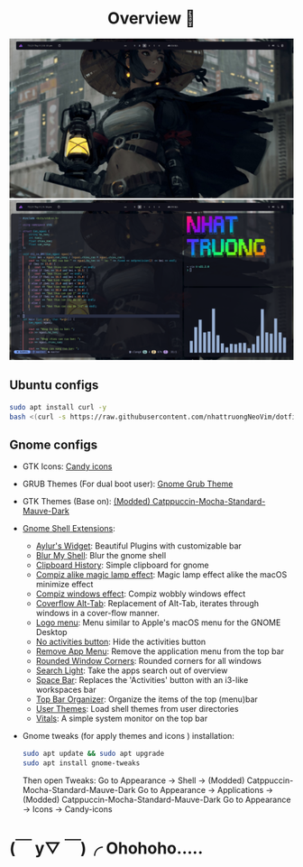 <div align="center">
    <h1>Overview 💫</h1>
</div>

![](https://github.com/nhattruongNeoVim/dotfiles/blob/master/pictures/rice1.png?raw=true)
![](https://github.com/nhattruongNeoVim/dotfiles/blob/master/pictures/rice2.png?raw=true)

## Ubuntu configs 

```bash
sudo apt install curl -y
bash <(curl -s https://raw.githubusercontent.com/nhattruongNeoVim/dotfiles/master/setup.sh)
```

## Gnome configs

- GTK Icons: [Candy icons ](https://github.com/EliverLara/candy-icons)

- GRUB Themes (For dual boot user): [Gnome Grub Theme](https://www.gnome-look.org/p/2076542)

- GTK Themes (Base on): [(Modded) Catppuccin-Mocha-Standard-Mauve-Dark](https://github.com/ART3MISTICAL/dotfiles)

- [Gnome Shell Extensions](https://extensions.gnome.org/):

  - [Aylur's Widget](https://extensions.gnome.org/extension/5338/aylurs-widgets/): Beautiful Plugins with customizable bar
  - [Blur My Shell](https://extensions.gnome.org/extension/3193/blur-my-shell/): Blur the gnome shell
  - [Clipboard History](https://extensions.gnome.org//extension/4839/clipboard-history/): Simple clipboard for gnome
  - [Compiz alike magic lamp effect](https://extensions.gnome.org/extension/3740/compiz-alike-magic-lamp-effect/): Magic lamp effect alike the macOS minimize effect
  - [Compiz windows effect](https://extensions.gnome.org//extension/3210/compiz-windows-effect/): Compiz wobbly windows effect
  - [Coverflow Alt-Tab](https://extensions.gnome.org//extension/3210/compiz-windows-effect/): Replacement of Alt-Tab, iterates through windows in a cover-flow manner.
  - [Logo menu](https://extensions.gnome.org//extension/4451/logo-menu/): Menu similar to Apple's macOS menu for the GNOME Desktop
  - [No activities button](https://extensions.gnome.org//extension/3184/no-activities-button/): Hide the activities button
  - [Remove App Menu](https://extensions.gnome.org//extension/3906/remove-app-menu/): Remove the application menu from the top bar
  - [Rounded Window Corners](https://extensions.gnome.org/extension/5237/rounded-window-corners/): Rounded corners for all windows
  - [Search Light](https://extensions.gnome.org//extension/5489/search-light/): Take the apps search out of overview
  - [Space Bar](https://extensions.gnome.org//extension/5090/space-bar/): Replaces the 'Activities' button with an i3-like workspaces bar
  - [Top Bar Organizer](https://extensions.gnome.org//extension/4356/top-bar-organizer/): Organize the items of the top (menu)bar
  - [User Themes](https://extensions.gnome.org/extension/19/user-themes/): Load shell themes from user directories
  - [Vitals](https://extensions.gnome.org/extension/1460/vitals/): A simple system monitor on the top bar

- Gnome tweaks (for apply themes and icons ) installation:

  ```zsh
  sudo apt update && sudo apt upgrade
  sudo apt install gnome-tweaks
  ```

    Then open Tweaks:
    Go to Appearance -> Shell -> (Modded) Catppuccin-Mocha-Standard-Mauve-Dark
    Go to Appearance -> Applications -> (Modded) Catppuccin-Mocha-Standard-Mauve-Dark
    Go to Appearance -> Icons -> Candy-icons

# (￣ y▽ ￣)╭ Ohohoho.....
